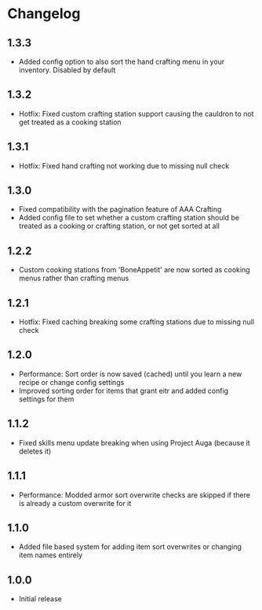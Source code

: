 # Changelog

## 1.3.3
- Added config option to also sort the hand crafting menu in your inventory. Disabled by default
## 1.3.2
- Hotfix: Fixed custom crafting station support causing the cauldron to not get treated as a cooking station
## 1.3.1
- Hotfix: Fixed hand crafting not working due to missing null check
## 1.3.0
- Fixed compatibility with the pagination feature of AAA Crafting
- Added config file to set whether a custom crafting station should be treated as a cooking or crafting station, or not get sorted at all
## 1.2.2
- Custom cooking stations from 'BoneAppetit' are now sorted as cooking menus rather than crafting menus
## 1.2.1
- Hotfix: Fixed caching breaking some crafting stations due to missing null check
## 1.2.0
- Performance: Sort order is now saved (cached) until you learn a new recipe or change config settings
- Improved sorting order for items that grant eitr and added config settings for them
## 1.1.2
- Fixed skills menu update breaking when using Project Auga (because it deletes it)
## 1.1.1
- Performance: Modded armor sort overwrite checks are skipped if there is already a custom overwrite for it
## 1.1.0
- Added file based system for adding item sort overwrites or changing item names entirely
## 1.0.0
- Initial release